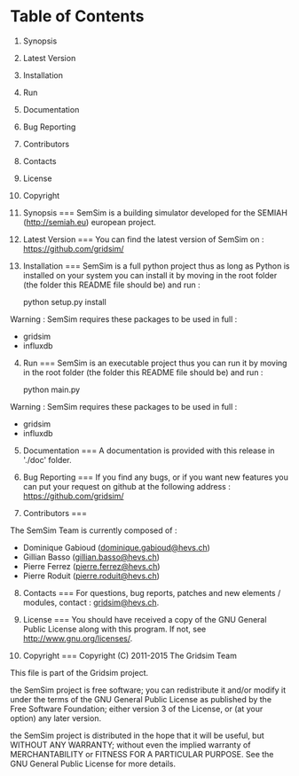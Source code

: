 Table of Contents
===

 1. Synopsis
 2. Latest Version
 3. Installation
 4. Run
 5. Documentation
 6. Bug Reporting
 7. Contributors
 8. Contacts
 9. License
 10. Copyright


1. Synopsis
===
SemSim is a building simulator developed for the SEMIAH (http://semiah.eu) 
european project. 


2. Latest Version
===
You can find the latest version of SemSim on :
    https://github.com/gridsim/


3. Installation
===
SemSim is a full python project thus as long as Python is installed on your
system you can install it by moving in the root folder (the folder this README
file should be) and run :

    python setup.py install

Warning : SemSim requires these packages to be used in full :

 * gridsim
 * influxdb
 
4. Run
===
SemSim is an executable project thus you can run it by moving in the root 
folder (the folder this README file should be) and run :

    python main.py

Warning : SemSim requires these packages to be used in full :

 * gridsim
 * influxdb


5. Documentation
===
A documentation is provided with this release in './doc' folder.


6. Bug Reporting
===
If you find any bugs, or if you want new features you can put your request on
github at the following address :
    https://github.com/gridsim/


7. Contributors
===

The SemSim Team is currently composed of :

 * Dominique Gabioud (dominique.gabioud@hevs.ch)
 * Gillian Basso (gillian.basso@hevs.ch)
 * Pierre Ferrez (pierre.ferrez@hevs.ch)
 * Pierre Roduit (pierre.roduit@hevs.ch)


8. Contacts
===
For questions, bug reports, patches and new elements / modules, contact :
gridsim@hevs.ch.


9. License
===
You should have received a copy of the GNU General Public License along with
this program.
If not, see <http://www.gnu.org/licenses/>.


10. Copyright
===
Copyright (C) 2011-2015 The Gridsim Team

This file is part of the Gridsim project.

the SemSim project is free software; you can redistribute it and/or modify it
under the terms of the GNU General Public License as published by the Free
Software Foundation; either version 3 of the License, or (at your option) any
later version.

the SemSim project is distributed in the hope that it will be useful, but
WITHOUT ANY WARRANTY; without even the implied warranty of MERCHANTABILITY or
FITNESS FOR A PARTICULAR PURPOSE.
See the GNU General Public License for more details.
